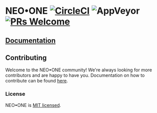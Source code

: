 # NEO•ONE [![CircleCI](https://circleci.com/gh/neo-one-suite/neo-one.svg?style=shield)](https://circleci.com/gh/neo-one-suite/neo-one) ![AppVeyor](https://ci.appveyor.com/api/projects/status/a2k7nqrxp33bxu95/branch/master?svg=true) [![PRs Welcome](https://img.shields.io/badge/PRs-welcome-brightgreen.svg)](https://neo-one.io/docs/en/contributing.html)

## [Documentation](https://neo-one.io)

## Contributing

Welcome to the NEO•ONE community! We're always looking for more contributors and are happy to have you. Documentation on how to contribute can be found [here](https://neo-one.io/docs/en/contributing.html).

### License

NEO•ONE is [MIT licensed](./LICENSE).
